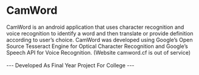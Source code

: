 # CamWord
CamWord is an android application that uses character recognition and voice recognition to identify a word and then translate or provide definition according to user’s choice. CamWord was developed using Google’s Open Source Tesseract Engine for Optical Character Recognition and Google’s Speech API for Voice Recognition. (Website camword.cf is out of service)
<br />
<br />
--- Developed As Final Year Project For College ---
